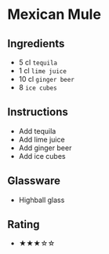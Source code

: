 # Mexican Mule

## Ingredients
- 5 cl `tequila`
- 1 cl `lime juice`
- 10 cl `ginger beer`
- 8 `ice cubes`

## Instructions
- Add tequila
- Add lime juice
- Add ginger beer
- Add ice cubes

## Glassware
- Highball glass

## Rating
- ★★★☆☆